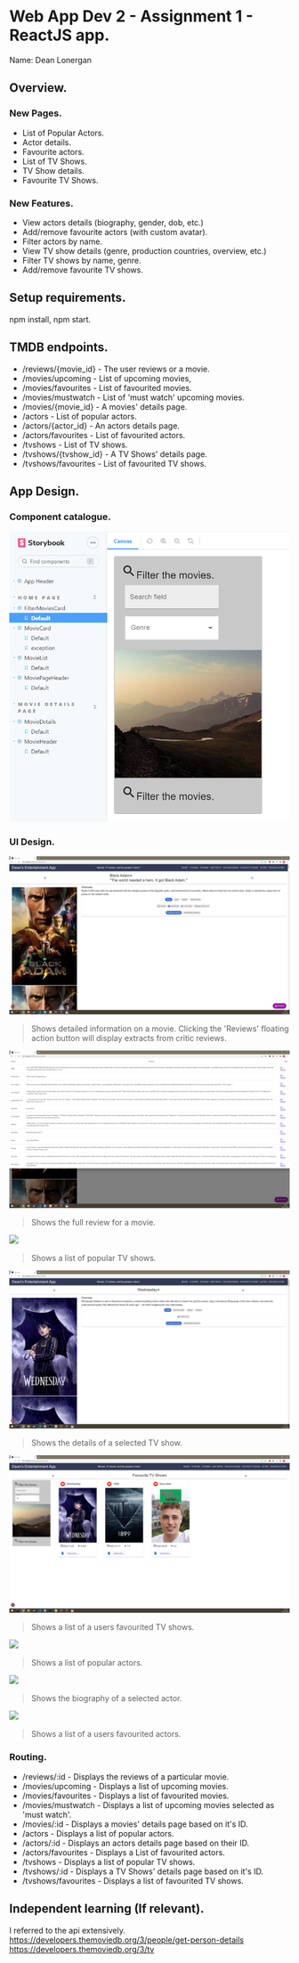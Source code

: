 # Web App Dev 2 - Assignment 1 - ReactJS app.

Name: Dean Lonergan

## Overview.

### New Pages.

+ List of Popular Actors.
+ Actor details.
+ Favourite actors.
+ List of TV Shows.
+ TV Show details.
+ Favourite TV Shows.

### New Features.

+ View actors details (biography, gender, dob, etc.)
+ Add/remove favourite actors (with custom avatar).
+ Filter actors by name.
+ View TV show details (genre, production countries, overview, etc.)
+ Filter TV shows by name, genre.
+ Add/remove favourite TV shows.

## Setup requirements.

npm install, npm start.

## TMDB endpoints.

+ /reviews/{movie_id} - The user reviews or a movie.
+ /movies/upcoming - List of upcoming movies,
+ /movies/favourites - List of favourited movies.
+ /movies/mustwatch - List of 'must watch' upcoming movies.
+ /movies/{movie_id} - A movies' details page.
+ /actors - List of popular actors.
+ /actors/{actor_id} - An actors details page.
+ /actors/favourites - List of favourited actors.
+ /tvshows - List of TV shows.
+ /tvshows/{tvshow_id} - A TV Shows' details page.
+ /tvshows/favourites - List of favourited TV shows.

## App Design.

### Component catalogue.

![](./images/storybook.png)

### UI Design.

![ ](./images/movie_details.png)

>Shows detailed information on a movie. Clicking the 'Reviews' floating action button will display extracts from critic reviews.

![ ](./images/movie_reviews.png)

>Shows the full review for a movie.

![ ](./src/images/tvshows.png)

>Shows a list of popular TV shows.

![ ](./images/tvshow_details.png)

>Shows the details of a selected TV show.

![ ](./images/favourite_tvshows.png)

>Shows a list of a users favourited TV shows.

![ ](./images/actors.png)

>Shows a list of popular actors.

![ ](./images/actors_details.png)

>Shows the biography of a selected actor.

![ ](./images/favourite_actors.png)

>Shows a list of a users favourited actors.

### Routing.

+ /reviews/:id - Displays the reviews of a particular movie.
+ /movies/upcoming - Displays a list of upcoming movies.
+ /movies/favourites - Displays a list of favourited movies.
+ /movies/mustwatch - Displays a list of upcoming movies selected as 'must watch'.
+ /movies/:id - Displays a movies' details page based on it's ID.
+ /actors - Displays a list of popular actors.
+ /actors/:id - Displays an actors details page based on their ID.
+ /actors/favourites - Displays a List of favourited actors.
+ /tvshows - Displays a list of popular TV shows.
+ /tvshows/:id - Displays a TV Shows' details page based on it's ID.
+ /tvshows/favourites - Displays a list of favourited TV shows.


## Independent learning (If relevant).

I referred to the api extensively.
https://developers.themoviedb.org/3/people/get-person-details
https://developers.themoviedb.org/3/tv
